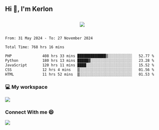 ## Hi 👋, I'm Kerlon

<p align="center" style="margin: 30px;">
 
 <img src="https://skillicons.dev/icons?i=html,css,bootstrap,js,nodejs,jquery,python,flask,php,mysql,lua,sqlite,firebase">


</p>
<!--START_SECTION:waka-->

```txt
From: 31 May 2024 - To: 27 November 2024

Total Time: 768 hrs 16 mins

PHP              408 hrs 33 mins █████████████▒░░░░░░░░░░░   52.77 %
Python           180 hrs 13 mins █████▓░░░░░░░░░░░░░░░░░░░   23.28 %
JavaScript       120 hrs 11 mins ████░░░░░░░░░░░░░░░░░░░░░   15.52 %
CSS              12 hrs 4 mins   ▒░░░░░░░░░░░░░░░░░░░░░░░░   01.56 %
HTML             11 hrs 52 mins  ▒░░░░░░░░░░░░░░░░░░░░░░░░   01.53 %
```

<!--END_SECTION:waka-->


<p align="center">
 <h3>💻 My workspace</h3>
    <img src="https://skillicons.dev/icons?i=mint" />
</p>

<p align="center">
 <h3>Connect With me 😄</h3> 
    <a href="https://www.linkedin.com/in/kerlon-fernandes"><img src="https://skillicons.dev/icons?i=linkedin" />
  </a>
</p>



